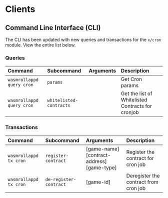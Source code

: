 <!--
order: 3
-->

# Clients

## Command Line Interface (CLI)

The CLI has been updated with new queries and transactions for the `x/cron` module. View the entire list below.

### Queries

| Command                   | Subcommand              | Arguments | Description                                       |
| :------------------------ | :---------------------- | :-------- | :------------------------------------------------ |
| `wasmrollappd query cron` | `params`                |           | Get Cron params                                   |
| `wasmrollappd query cron` | `whitelisted-contracts` |           | Get the list of Whitelisted Contracts for cronjob |

### Transactions

| Command                | Subcommand             | Arguments                                  | Description                           |
| :--------------------- | :--------------------- | :----------------------------------------- | :------------------------------------ |
| `wasmrollappd tx cron` | `register-contract`    | [game-name] [contract-address] [game-type] | Register the contract for cron job    |
| `wasmrollappd tx cron` | `de-register-contract` | [game-id]                                  | Deregister the contract from cron job |
